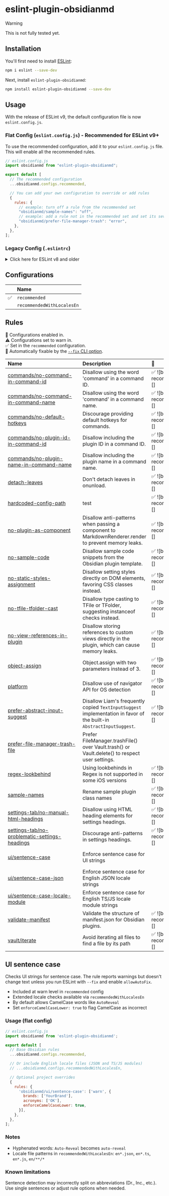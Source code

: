 # eslint-plugin-obsidianmd

> [!warning]
> This is not fully tested yet.

## Installation

You'll first need to install [ESLint](https://eslint.org/):

```sh
npm i eslint --save-dev
```

Next, install `eslint-plugin-obsidianmd`:

```sh
npm install eslint-plugin-obsidianmd --save-dev
```

## Usage

With the release of ESLint v9, the default configuration file is now `eslint.config.js`.

### Flat Config (`eslint.config.js`) - Recommended for ESLint v9+

To use the recommended configuration, add it to your `eslint.config.js` file. This will enable all the recommended rules.

```javascript
// eslint.config.js
import obsidianmd from "eslint-plugin-obsidianmd";

export default [
  // The recommended configuration
  ...obsidianmd.configs.recommended,

  // You can add your own configuration to override or add rules
  {
    rules: {
      // example: turn off a rule from the recommended set
      "obsidianmd/sample-names": "off",
      // example: add a rule not in the recommended set and set its severity
      "obsidianmd/prefer-file-manager-trash": "error",
    },
  },
];
```

### Legacy Config (`.eslintrc`)

<details>
<summary>Click here for ESLint v8 and older</summary>

To use the recommended configuration, extend it in your `.eslintrc` file:

```json
{
  "extends": ["plugin:obsidianmd/recommended"]
}
```

You can also override or add rules:

```json
{
  "extends": ["plugin:obsidianmd/recommended"],
  "rules": {
    "obsidianmd/sample-names": "off",
    "obsidianmd/prefer-file-manager-trash": "error"
  }
}
```

</details>

## Configurations

<!-- begin auto-generated configs list -->

|    | Name                       |
| :- | :------------------------- |
| ✅  | `recommended`              |
|    | `recommendedWithLocalesEn` |

<!-- end auto-generated configs list -->



## Rules

<!-- begin auto-generated rules list -->

💼 Configurations enabled in.\
⚠️ Configurations set to warn in.\
✅ Set in the `recommended` configuration.\
🔧 Automatically fixable by the [`--fix` CLI option](https://eslint.org/docs/user-guide/command-line-interface#--fix).

| Name                                                                                                         | Description                                                                                                          | 💼                                    | ⚠️                                    | 🔧 |
| :----------------------------------------------------------------------------------------------------------- | :------------------------------------------------------------------------------------------------------------------- | :------------------------------------ | :------------------------------------ | :- |
| [commands/no-command-in-command-id](docs/rules/commands/no-command-in-command-id.md)                         | Disallow using the word 'command' in a command ID.                                                                   | ✅ ![badge-recommendedWithLocalesEn][] |                                       |    |
| [commands/no-command-in-command-name](docs/rules/commands/no-command-in-command-name.md)                     | Disallow using the word 'command' in a command name.                                                                 | ✅ ![badge-recommendedWithLocalesEn][] |                                       |    |
| [commands/no-default-hotkeys](docs/rules/commands/no-default-hotkeys.md)                                     | Discourage providing default hotkeys for commands.                                                                   | ✅ ![badge-recommendedWithLocalesEn][] |                                       |    |
| [commands/no-plugin-id-in-command-id](docs/rules/commands/no-plugin-id-in-command-id.md)                     | Disallow including the plugin ID in a command ID.                                                                    | ✅ ![badge-recommendedWithLocalesEn][] |                                       |    |
| [commands/no-plugin-name-in-command-name](docs/rules/commands/no-plugin-name-in-command-name.md)             | Disallow including the plugin name in a command name.                                                                | ✅ ![badge-recommendedWithLocalesEn][] |                                       |    |
| [detach-leaves](docs/rules/detach-leaves.md)                                                                 | Don't detach leaves in onunload.                                                                                     | ✅ ![badge-recommendedWithLocalesEn][] |                                       | 🔧 |
| [hardcoded-config-path](docs/rules/hardcoded-config-path.md)                                                 | test                                                                                                                 | ✅ ![badge-recommendedWithLocalesEn][] |                                       |    |
| [no-plugin-as-component](docs/rules/no-plugin-as-component.md)                                               | Disallow anti-patterns when passing a component to MarkdownRenderer.render to prevent memory leaks.                  | ✅ ![badge-recommendedWithLocalesEn][] |                                       |    |
| [no-sample-code](docs/rules/no-sample-code.md)                                                               | Disallow sample code snippets from the Obsidian plugin template.                                                     | ✅ ![badge-recommendedWithLocalesEn][] |                                       | 🔧 |
| [no-static-styles-assignment](docs/rules/no-static-styles-assignment.md)                                     | Disallow setting styles directly on DOM elements, favoring CSS classes instead.                                      | ✅ ![badge-recommendedWithLocalesEn][] |                                       |    |
| [no-tfile-tfolder-cast](docs/rules/no-tfile-tfolder-cast.md)                                                 | Disallow type casting to TFile or TFolder, suggesting instanceof checks instead.                                     | ✅ ![badge-recommendedWithLocalesEn][] |                                       |    |
| [no-view-references-in-plugin](docs/rules/no-view-references-in-plugin.md)                                   | Disallow storing references to custom views directly in the plugin, which can cause memory leaks.                    | ✅ ![badge-recommendedWithLocalesEn][] |                                       |    |
| [object-assign](docs/rules/object-assign.md)                                                                 | Object.assign with two parameters instead of 3.                                                                      | ✅ ![badge-recommendedWithLocalesEn][] |                                       |    |
| [platform](docs/rules/platform.md)                                                                           | Disallow use of navigator API for OS detection                                                                       | ✅ ![badge-recommendedWithLocalesEn][] |                                       |    |
| [prefer-abstract-input-suggest](docs/rules/prefer-abstract-input-suggest.md)                                 | Disallow Liam's frequently copied `TextInputSuggest` implementation in favor of the built-in `AbstractInputSuggest`. | ✅ ![badge-recommendedWithLocalesEn][] |                                       |    |
| [prefer-file-manager-trash-file](docs/rules/prefer-file-manager-trash-file.md)                               | Prefer FileManager.trashFile() over Vault.trash() or Vault.delete() to respect user settings.                        |                                       | ✅ ![badge-recommendedWithLocalesEn][] |    |
| [regex-lookbehind](docs/rules/regex-lookbehind.md)                                                           | Using lookbehinds in Regex is not supported in some iOS versions                                                     | ✅ ![badge-recommendedWithLocalesEn][] |                                       |    |
| [sample-names](docs/rules/sample-names.md)                                                                   | Rename sample plugin class names                                                                                     | ✅ ![badge-recommendedWithLocalesEn][] |                                       |    |
| [settings-tab/no-manual-html-headings](docs/rules/settings-tab/no-manual-html-headings.md)                   | Disallow using HTML heading elements for settings headings.                                                          | ✅ ![badge-recommendedWithLocalesEn][] |                                       | 🔧 |
| [settings-tab/no-problematic-settings-headings](docs/rules/settings-tab/no-problematic-settings-headings.md) | Discourage anti-patterns in settings headings.                                                                       | ✅ ![badge-recommendedWithLocalesEn][] |                                       | 🔧 |
| [ui/sentence-case](docs/rules/ui/sentence-case.md)                                                           | Enforce sentence case for UI strings                                                                                 |                                       | ✅ ![badge-recommendedWithLocalesEn][] | 🔧 |
| [ui/sentence-case-json](docs/rules/ui/sentence-case-json.md)                                                 | Enforce sentence case for English JSON locale strings                                                                |                                       |                                       | 🔧 |
| [ui/sentence-case-locale-module](docs/rules/ui/sentence-case-locale-module.md)                               | Enforce sentence case for English TS/JS locale module strings                                                        |                                       |                                       | 🔧 |
| [validate-manifest](docs/rules/validate-manifest.md)                                                         | Validate the structure of manifest.json for Obsidian plugins.                                                        | ✅ ![badge-recommendedWithLocalesEn][] |                                       |    |
| [vault/iterate](docs/rules/vault/iterate.md)                                                                 | Avoid iterating all files to find a file by its path<br/>                                                            | ✅ ![badge-recommendedWithLocalesEn][] |                                       | 🔧 |

<!-- end auto-generated rules list -->


## UI sentence case

Checks UI strings for sentence case. The rule reports warnings but doesn't change text unless you run ESLint with `--fix` and enable `allowAutoFix`.

- Included at warn level in `recommended` config
- Extended locale checks available via `recommendedWithLocalesEn`
- By default allows CamelCase words like `AutoReveal`
- Set `enforceCamelCaseLower: true` to flag CamelCase as incorrect

### Usage (flat config)

```js
// eslint.config.js
import obsidianmd from 'eslint-plugin-obsidianmd';

export default [
  // Base Obsidian rules
  ...obsidianmd.configs.recommended,

  // Or include English locale files (JSON and TS/JS modules)
  // ...obsidianmd.configs.recommendedWithLocalesEn,

  // Optional project overrides
  {
    rules: {
      'obsidianmd/ui/sentence-case': ['warn', {
        brands: ['YourBrand'],
        acronyms: ['OK'],
        enforceCamelCaseLower: true,
      }],
    },
  },
];
```

### Notes

- Hyphenated words: `Auto-Reveal` becomes `auto-reveal`
- Locale file patterns in `recommendedWithLocalesEn`: `en*.json`, `en*.ts`, `en*.js`, `en/**/*`

### Known limitations

Sentence detection may incorrectly split on abbreviations (Dr., Inc., etc.). Use single sentences or adjust rule options when needed.
